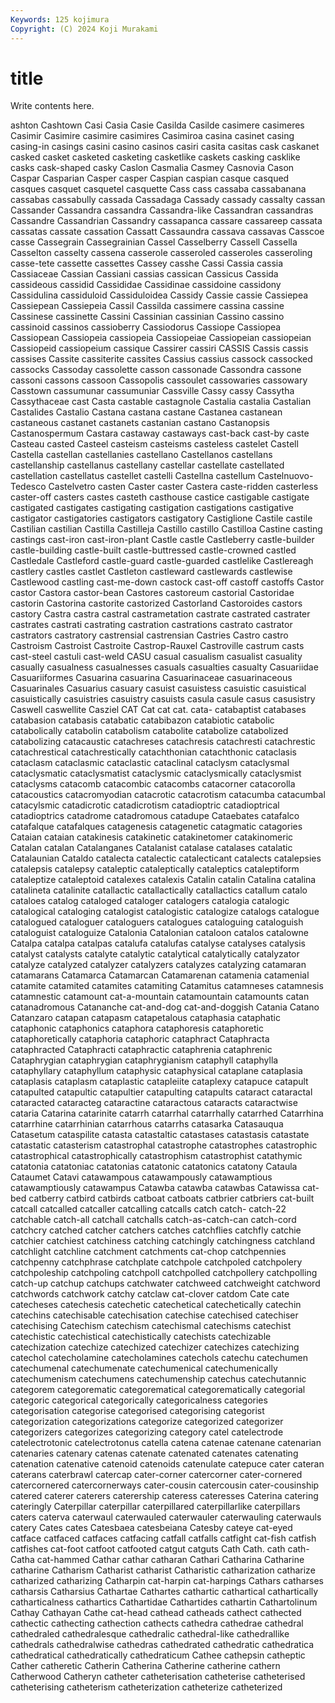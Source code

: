 ```yaml
---
Keywords: 125 kojimura
Copyright: (C) 2024 Koji Murakami
---
```


# title

Write contents here.



ashton Cashtown Casi
Casia Casie Casilda Casilde casimere casimeres Casimir Casimire casimire casimires
Casimiroa casina casinet casing casing-in casings casini casino casinos casiri
casita casitas cask caskanet casked casket casketed casketing casketlike caskets
casking casklike casks cask-shaped casky Caslon Casmalia Casmey Casnovia Cason
Caspar Casparian Casper casper Caspian caspian casque casqued casques casquet
casquetel casquette Cass cass cassaba cassabanana cassabas cassabully cassada Cassadaga
Cassady cassady cassalty cassan Cassander Cassandra cassandra Cassandra-like Cassandran cassandras
Cassandre Cassandrian Cassandry cassapanca cassare cassareep cassata cassatas cassate cassation
Cassatt Cassaundra cassava cassavas Casscoe casse Cassegrain Cassegrainian Cassel Casselberry
Cassell Cassella Casselton casselty cassena casserole casseroled casseroles casseroling casse-tete
cassette cassettes Cassey casshe Cassi Cassia cassia Cassiaceae Cassian Cassiani
cassias cassican Cassicus Cassida cassideous cassidid Cassididae Cassidinae cassidoine cassidony
Cassidulina cassiduloid Cassiduloidea Cassidy Cassie cassie Cassiepea Cassiepean Cassiepeia Cassil
Cassilda cassimere cassina cassine Cassinese cassinette Cassini Cassinian cassinian Cassino
cassino cassinoid cassinos cassioberry Cassiodorus Cassiope Cassiopea Cassiopean Cassiopeia cassiopeia
Cassiopeiae Cassiopeian cassiopeian Cassiopeid cassiopeium cassique Cassirer cassiri CASSIS Cassis
cassis cassises Cassite cassiterite cassites Cassius cassius cassock cassocked cassocks
Cassoday cassolette casson cassonade Cassondra cassone cassoni cassons cassoon Cassopolis
cassoulet cassowaries cassowary Casstown cassumunar cassumuniar Cassville Cassy cassy Cassytha
Cassythaceae cast Casta castable castagnole Castalia castalia Castalian Castalides Castalio
Castana castana castane Castanea castanean castaneous castanet castanets castanian castano
Castanopsis Castanospermum Castara castaway castaways cast-back cast-by caste Casteau casted
Casteel casteism casteisms casteless castelet Castell Castella castellan castellanies castellano
Castellanos castellans castellanship castellanus castellany castellar castellate castellated castellation castellatus
castellet castelli Castellna castellum Castelnuovo-Tedesco Castelvetro casten Caster caster Castera
caste-ridden casterless caster-off casters castes casteth casthouse castice castigable castigate
castigated castigates castigating castigation castigations castigative castigator castigatories castigators castigatory
Castiglione Castile castile Castilian castilian Castilla Castilleja Castillo castillo Castilloa
Castine casting castings cast-iron cast-iron-plant Castle castle Castleberry castle-builder castle-building
castle-built castle-buttressed castle-crowned castled Castledale Castleford castle-guard castle-guarded castlelike Castlereagh
castlery castles castlet Castleton castleward castlewards castlewise Castlewood castling cast-me-down
castock cast-off castoff castoffs Castor castor Castora castor-bean Castores castoreum
castorial Castoridae castorin Castorina castorite castorized Castorland Castoroides castors castory
Castra castra castral castrametation castrate castrated castrater castrates castrati castrating
castration castrations castrato castrator castrators castratory castrensial castrensian Castries Castro
castro Castroism Castroist Castroite Castrop-Rauxel Castroville castrum casts cast-steel castuli
cast-weld CASU casual casualism casualist casuality casually casualness casualnesses casuals
casualties casualty Casuariidae Casuariiformes Casuarina casuarina Casuarinaceae casuarinaceous Casuarinales Casuarius
casuary casuist casuistess casuistic casuistical casuistically casuistries casuistry casuists casula
casule casus casusistry Caswell caswellite Casziel CAT Cat cat cat.
cata- catabaptist catabases catabasion catabasis catabatic catabibazon catabiotic catabolic catabolically
catabolin catabolism catabolite catabolize catabolized catabolizing catacaustic catachreses catachresis catachresti
catachrestic catachrestical catachrestically catachthonian catachthonic cataclasis cataclasm cataclasmic cataclastic cataclinal
cataclysm cataclysmal cataclysmatic cataclysmatist cataclysmic cataclysmically cataclysmist cataclysms catacomb catacombic
catacombs catacorner catacorolla catacoustics catacromyodian catacrotic catacrotism catacumba catacumbal catacylsmic
catadicrotic catadicrotism catadioptric catadioptrical catadioptrics catadrome catadromous catadupe Cataebates catafalco
catafalque catafalques catagenesis catagenetic catagmatic catagories Cataian cataian catakinesis catakinetic
catakinetomer catakinomeric Catalan catalan Catalanganes Catalanist catalase catalases catalatic Catalaunian
Cataldo catalecta catalectic catalecticant catalects catalepsies catalepsis catalepsy cataleptic cataleptically
cataleptics cataleptiform cataleptize cataleptoid catalexes catalexis Catalin catalin Catalina catalina
catalineta catalinite catallactic catallactically catallactics catallum catalo cataloes catalog cataloged
cataloger catalogers catalogia catalogic catalogical cataloging catalogist catalogistic catalogize catalogs
catalogue catalogued cataloguer cataloguers catalogues cataloguing cataloguish cataloguist cataloguize Catalonia
Catalonian cataloon catalos catalowne Catalpa catalpa catalpas catalufa catalufas catalyse
catalyses catalysis catalyst catalysts catalyte catalytic catalytical catalytically catalyzator catalyze
catalyzed catalyzer catalyzers catalyzes catalyzing catamaran catamarans Catamarca Catamarcan Catamarenan
catamenia catamenial catamite catamited catamites catamiting Catamitus catamneses catamnesis catamnestic
catamount cat-a-mountain catamountain catamounts catan catanadromous Catananche cat-and-dog cat-and-doggish Catania
Catano Catanzaro catapan catapasm catapetalous cataphasia cataphatic cataphonic cataphonics cataphora
cataphoresis cataphoretic cataphoretically cataphoria cataphoric cataphract Cataphracta cataphracted Cataphracti cataphractic
cataphrenia cataphrenic Cataphrygian cataphrygian cataphrygianism cataphyll cataphylla cataphyllary cataphyllum cataphysic
cataphysical cataplane cataplasia cataplasis cataplasm cataplastic catapleiite cataplexy catapuce catapult
catapulted catapultic catapultier catapulting catapults cataract cataractal cataracted cataracteg cataractine
cataractous cataracts cataractwise cataria Catarina catarinite catarrh catarrhal catarrhally catarrhed
Catarrhina catarrhine catarrhinian catarrhous catarrhs catasarka Catasauqua Catasetum cataspilite catasta
catastaltic catastases catastasis catastate catastatic catasterism catastrophal catastrophe catastrophes catastrophic
catastrophical catastrophically catastrophism catastrophist catathymic catatonia catatoniac catatonias catatonic catatonics
catatony Cataula Cataumet Catavi catawampous catawampously catawamptious catawamptiously catawampus Catawba
catawba catawbas Catawissa cat-bed catberry catbird catbirds catboat catboats catbrier
catbriers cat-built catcall catcalled catcaller catcalling catcalls catch catch- catch-22
catchable catch-all catchall catchalls catch-as-catch-can catch-cord catchcry catched catcher catchers
catches catchflies catchfly catchie catchier catchiest catchiness catching catchingly catchingness
catchland catchlight catchline catchment catchments cat-chop catchpennies catchpenny catchphrase catchplate
catchpole catchpoled catchpolery catchpoleship catchpoling catchpoll catchpolled catchpollery catchpolling catch-up
catchup catchups catchwater catchweed catchweight catchword catchwords catchwork catchy catclaw
cat-clover catdom Cate cate catecheses catechesis catechetic catechetical catechetically catechin
catechins catechisable catechisation catechise catechised catechiser catechising Catechism catechism catechismal
catechisms catechist catechistic catechistical catechistically catechists catechizable catechization catechize catechized
catechizer catechizes catechizing catechol catecholamine catecholamines catechols catechu catechumen catechumenal
catechumenate catechumenical catechumenically catechumenism catechumens catechumenship catechus catechutannic categorem categorematic
categorematical categorematically categorial categoric categorical categorically categoricalness categories categorisation categorise
categorised categorising categorist categorization categorizations categorize categorized categorizer categorizers categorizes
categorizing category catel catelectrode catelectrotonic catelectrotonus catella catena catenae catenane
catenarian catenaries catenary catenas catenate catenated catenates catenating catenation catenative
catenoid catenoids catenulate catepuce cater cateran caterans caterbrawl catercap cater-corner
catercorner cater-cornered catercornered catercornerways cater-cousin catercousin cater-cousinship catered caterer caterers
caterership cateress cateresses Caterina catering cateringly Caterpillar caterpillar caterpillared caterpillarlike
caterpillars caters caterva caterwaul caterwauled caterwauler caterwauling caterwauls catery Cates
cates Catesbaea catesbeiana Catesby cateye cat-eyed catface catfaced catfaces catfacing
catfall catfalls catfight cat-fish catfish catfishes cat-foot catfoot catfooted catgut
catguts Cath Cath. cath cath- Catha cat-hammed Cathar cathar catharan
Cathari Catharina Catharine catharine Catharism Catharist catharist Catharistic catharization catharize
catharized catharizing Catharpin cat-harpin cat-harpings Cathars catharses catharsis Catharsius Cathartae
Cathartes cathartic cathartical cathartically catharticalness cathartics Cathartidae Cathartides cathartin Cathartolinum
Cathay Cathayan Cathe cat-head cathead catheads cathect cathected cathectic cathecting
cathection cathects cathedra cathedrae cathedral cathedraled cathedralesque cathedralic cathedral-like cathedrallike
cathedrals cathedralwise cathedras cathedrated cathedratic cathedratica cathedratical cathedratically cathedraticum Cathee
cathepsin catheptic Cather catheretic Catherin Catherina Catherine catherine cathern Catherwood
Catheryn catheter catheterisation catheterise catheterised catheterising catheterism catheterization catheterize catheterized
